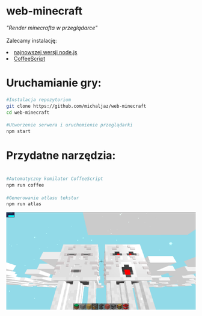# web-minecraft
<i>"Render minecrafta w przeglądarce"</i><br><br>
Zalecamy instalację:<br>
<li>
	<a href="https://phoenixnap.com/kb/update-node-js-version">najnowszej wersji node.js</a>
</li>
<li>
	<a href="https://coffeescript.org/#installation">CoffeeScript</a>
</li>
<h1>Uruchamianie gry:</h1>

```bash
#Instalacja repozytorium
git clone https://github.com/michaljaz/web-minecraft
cd web-minecraft

#Utworzenie serwera i uruchomienie przeglądarki
npm start

```

<h1>Przydatne narzędzia:</h1>

```bash

#Automatyczny komilator CoffeeScript
npm run coffee

#Generowanie atlasu tekstur
npm run atlas

```

<img src="src/screenshot.png"
     alt="screenshot"
     style="float: left; margin-right: 10px;" />
     <br><br>
